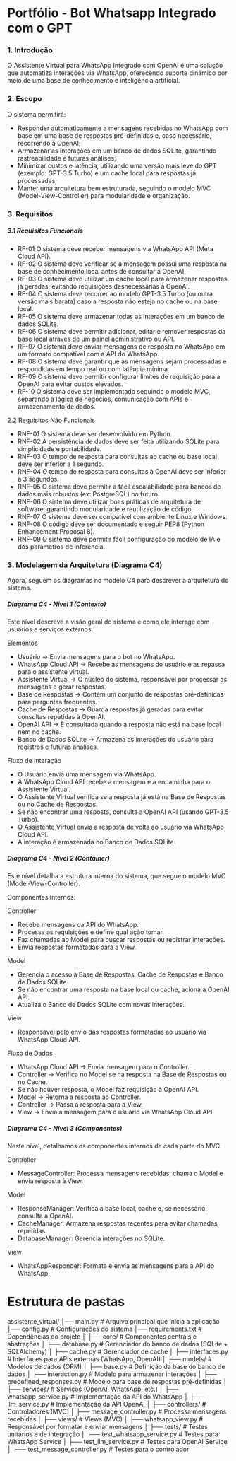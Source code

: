 # Portfólio - Bot Whatsapp Integrado com o GPT

### 1. Introdução

O Assistente Virtual para WhatsApp Integrado com OpenAI é uma solução que automatiza interações via WhatsApp, oferecendo suporte dinâmico por meio de uma base de conhecimento e inteligência artificial.

### 2. Escopo

O sistema permitirá:
- Responder automaticamente a mensagens recebidas no WhatsApp com base em uma base de respostas pré-definidas e, caso necessário, recorrendo à OpenAI;
- Armazenar as interações em um banco de dados SQLite, garantindo rastreabilidade e futuras análises;
- Minimizar custos e latência, utilizando uma versão mais leve do GPT (exemplo: GPT-3.5 Turbo) e um cache local para respostas já processadas;
- Manter uma arquitetura bem estruturada, seguindo o modelo MVC (Model-View-Controller) para modularidade e organização.

### 3. Requisitos

##### 3.1 Requisitos Funcionais
- RF-01	O sistema deve receber mensagens via WhatsApp API (Meta Cloud API).
- RF-02	O sistema deve verificar se a mensagem possui uma resposta na base de conhecimento local antes de consultar a OpenAI.
- RF-03	O sistema deve utilizar um cache local para armazenar respostas já geradas, evitando requisições desnecessárias à OpenAI.
- RF-04	O sistema deve recorrer ao modelo GPT-3.5 Turbo (ou outra versão mais barata) caso a resposta não esteja no cache ou na base local.
- RF-05	O sistema deve armazenar todas as interações em um banco de dados SQLite.
- RF-06	O sistema deve permitir adicionar, editar e remover respostas da base local através de um painel administrativo ou API.
- RF-07	O sistema deve enviar mensagens de resposta no WhatsApp em um formato compatível com a API do WhatsApp.
- RF-08	O sistema deve garantir que as mensagens sejam processadas e respondidas em tempo real ou com latência mínima.
- RF-09	O sistema deve permitir configurar limites de requisição para a OpenAI para evitar custos elevados.
- RF-10	O sistema deve ser implementado seguindo o modelo MVC, separando a lógica de negócios, comunicação com APIs e armazenamento de dados.

2.2 Requisitos Não Funcionais
- RNF-01	O sistema deve ser desenvolvido em Python.
- RNF-02	A persistência de dados deve ser feita utilizando SQLite para simplicidade e portabilidade.
- RNF-03	O tempo de resposta para consultas ao cache ou base local deve ser inferior a 1 segundo.
- RNF-04	O tempo de resposta para consultas à OpenAI deve ser inferior a 3 segundos.
- RNF-05	O sistema deve permitir a fácil escalabilidade para bancos de dados mais robustos (ex: PostgreSQL) no futuro.
- RNF-06	O sistema deve utilizar boas práticas de arquitetura de software, garantindo modularidade e reutilização de código.
- RNF-07	O sistema deve ser compatível com ambiente Linux e Windows.
- RNF-08	O código deve ser documentado e seguir PEP8 (Python Enhancement Proposal 8).
- RNF-09	O sistema deve permitir fácil configuração do modelo de IA e dos parâmetros de inferência.

### 3. Modelagem da Arquitetura (Diagrama C4)

Agora, seguem os diagramas no modelo C4 para descrever a arquitetura do sistema.

##### Diagrama C4 - Nível 1 (Contexto)

Este nível descreve a visão geral do sistema e como ele interage com usuários e serviços externos.

Elementos
- Usuário → Envia mensagens para o bot no WhatsApp.
- WhatsApp Cloud API → Recebe as mensagens do usuário e as repassa para o assistente virtual.
- Assistente Virtual → O núcleo do sistema, responsável por processar as mensagens e gerar respostas.
- Base de Respostas → Contém um conjunto de respostas pré-definidas para perguntas frequentes.
- Cache de Respostas → Guarda respostas já geradas para evitar consultas repetidas à OpenAI.
- OpenAI API → É consultada quando a resposta não está na base local nem no cache.
- Banco de Dados SQLite → Armazena as interações do usuário para registros e futuras análises.

Fluxo de Interação
- O Usuário envia uma mensagem via WhatsApp.
- A WhatsApp Cloud API recebe a mensagem e a encaminha para o Assistente Virtual.
- O Assistente Virtual verifica se a resposta já está na Base de Respostas ou no Cache de Respostas.
- Se não encontrar uma resposta, consulta a OpenAI API (usando GPT-3.5 Turbo).
- O Assistente Virtual envia a resposta de volta ao usuário via WhatsApp Cloud API.
- A interação é armazenada no Banco de Dados SQLite.

##### Diagrama C4 - Nível 2 (Container)

Este nível detalha a estrutura interna do sistema, que segue o modelo MVC (Model-View-Controller).

Componentes Internos:

Controller
- Recebe mensagens da API do WhatsApp.
- Processa as requisições e define qual ação tomar.
- Faz chamadas ao Model para buscar respostas ou registrar interações.
- Envia respostas formatadas para a View.

Model
- Gerencia o acesso à Base de Respostas, Cache de Respostas e Banco de Dados SQLite.
- Se não encontrar uma resposta na base local ou cache, aciona a OpenAI API.
- Atualiza o Banco de Dados SQLite com novas interações.

View
- Responsável pelo envio das respostas formatadas ao usuário via WhatsApp Cloud API.

Fluxo de Dados
- WhatsApp Cloud API → Envia mensagem para o Controller.
- Controller → Verifica no Model se há resposta na Base de Respostas ou no Cache.
- Se não houver resposta, o Model faz requisição à OpenAI API.
- Model → Retorna a resposta ao Controller.
- Controller → Passa a resposta para a View.
- View → Envia a mensagem para o usuário via WhatsApp Cloud API.

##### Diagrama C4 - Nível 3 (Componentes)

Neste nível, detalhamos os componentes internos de cada parte do MVC.

Controller
- MessageController: Processa mensagens recebidas, chama o Model e envia resposta à View.

Model
- ResponseManager: Verifica a base local, cache e, se necessário, consulta a OpenAI.
- CacheManager: Armazena respostas recentes para evitar chamadas repetidas.
- DatabaseManager: Gerencia interações no SQLite.

View
- WhatsAppResponder: Formata e envia as mensagens para a API do WhatsApp.

# Estrutura de pastas

assistente_virtual/
│── main.py                      # Arquivo principal que inicia a aplicação
│── config.py                     # Configurações do sistema
│── requirements.txt               # Dependências do projeto
│
├── core/                          # Componentes centrais e abstrações
│   ├── database.py                 # Gerenciador do banco de dados (SQLite + SQLAlchemy)
│   ├── cache.py                    # Gerenciador de cache
│   ├── interfaces.py               # Interfaces para APIs externas (WhatsApp, OpenAI)
│
├── models/                        # Modelos de dados (ORM)
│   ├── base.py                     # Definição da base do banco de dados
│   ├── interaction.py              # Modelo para armazenar interações
│   ├── predefined_responses.py     # Modelo para base de respostas pré-definidas
│
├── services/                      # Serviços (OpenAI, WhatsApp, etc.)
│   ├── whatsapp_service.py         # Implementação da API do WhatsApp
│   ├── llm_service.py              # Implementação da API OpenAI
│
├── controllers/                   # Controladores (MVC)
│   ├── message_controller.py       # Processa mensagens recebidas
│
├── views/                         # Views (MVC)
│   ├── whatsapp_view.py            # Responsável por formatar e enviar mensagens
│
├── tests/                         # Testes unitários e de integração
│   ├── test_whatsapp_service.py    # Testes para WhatsApp Service
│   ├── test_llm_service.py         # Testes para OpenAI Service
│   ├── test_message_controller.py  # Testes para o controlador
